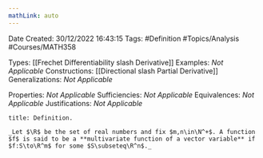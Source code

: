 ```yaml
---
mathLink: auto
---
```


<div class="topSpace"></div>

Date Created: 30/12/2022 16:43:15
Tags: #Definition #Topics/Analysis #Courses/MATH358

Types: [[Frechet Differentiability slash Derivative]]
Examples: _Not Applicable_
Constructions: [[Directional slash Partial Derivative]]
Generalizations: _Not Applicable_

Properties: _Not Applicable_
Sufficiencies: _Not Applicable_
Equivalences: _Not Applicable_
Justifications: _Not Applicable_

``` ad-Definition
title: Definition.

_Let $\R$ be the set of real numbers and fix $m,n\in\N^+$. A function $f$ is said to be a **multivariate function of a vector variable** if $f:S\to\R^m$ for some $S\subseteq\R^n$._

```
